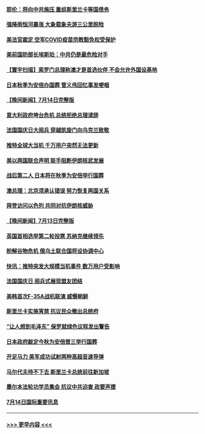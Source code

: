 #### [耶伦：将向中共施压 重组斯里兰卡等国债务](../pages/prog202/a103479822.md?t=07152001) 
#### [强降雨恒河暴涨 大象载象夫游三公里脱险](../pages/prog202/a103479827.md?t=07152001) 
#### [美法官裁定 空军COVID疫苗宗教豁免权受保护](../pages/prog202/a103479831.md?t=07152001) 
#### [美前国防部长埃斯珀：中共仍是最危险对手](../pages/prog202/a103479668.md?t=07152001) 
#### [【寰宇扫描】索罗门总理称澳才是首选伙伴 不会允许外国设基地](../pages/prog202/a103479612.md?t=07152001) 
#### [日本秋季为安倍办国葬 菅义伟回忆事发哽咽](../pages/prog202/a103479608.md?t=07152001) 
#### [【晚间新闻】7月14日完整版](../pages/prog202/a103479557.md?t=07152001) 
#### [意大利政府垮台危机 总统拒绝总理请辞](../pages/prog202/a103479488.md?t=07152001) 
#### [法国国庆日大阅兵 穿越凯旋门向乌克兰致敬](../pages/prog202/a103479492.md?t=07152001) 
#### [推特全球大当机 千万用户突然无法更新](../pages/prog202/a103479490.md?t=07152001) 
#### [美以两国联合声明 联手阻断伊朗核武发展](../pages/prog202/a103479494.md?t=07152001) 
#### [战后第二人 日本将在秋季为安倍举行国葬](../pages/prog202/a103479496.md?t=07152001) 
#### [澳总理：北京须承认错误 努力恢复两国关系](../pages/prog202/a103479406.md?t=07152001) 
#### [拜登访问以色列 共同对抗伊朗核威胁](../pages/prog202/a103479345.md?t=07152001) 
#### [【晚间新闻】7月13日完整版](../pages/prog202/a103478796.md?t=07152001) 
#### [英国首相选举第二轮投票 苏纳克继续领先](../pages/prog202/a103479335.md?t=07152001) 
#### [盼解谷物危机 俄乌土联合国将设协调中心](../pages/prog202/a103479343.md?t=07152001) 
#### [快讯：推特突发大规模当机事件 数万用户受影响](../pages/prog202/a103479331.md?t=07152001) 
#### [法国国庆日 阅兵式展现盟友团结](../pages/prog202/a103479333.md?t=07152001) 
#### [美韩首次F-35A战机联演 威慑朝鲜](../pages/prog202/a103479340.md?t=07152001) 
#### [斯里兰卡实施宵禁 抗议民众撤出总统府](../pages/prog202/a103479337.md?t=07152001) 
#### [“让人想到毛泽东” 保罗就绿色议程发出警告](../pages/prog202/a103479066.md?t=07152001) 
#### [日本政府敲定今秋为安倍晋三举行国葬](../pages/prog202/a103479020.md?t=07152001) 
#### [开足马力 美军成功试射两种高超音速导弹](../pages/prog202/a103479071.md?t=07152001) 
#### [马尔代夫待不下去 斯里兰卡总统前往新加坡](../pages/prog202/a103479057.md?t=07152001) 
#### [墨尔本法轮功学员集会 抗议中共迫害 政要声援](../pages/prog202/a103479031.md?t=07152001) 
#### [7月14日国际重要讯息](../pages/prog202/a103479027.md?t=07152001) 

----
#### [ >>> 更早内容 <<< ](../indexes/prog202-earlier.md)
